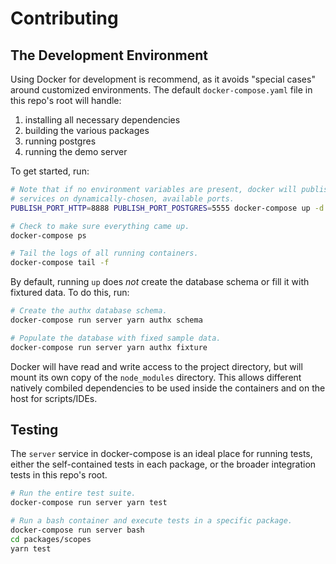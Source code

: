 # Contributing

## The Development Environment

Using Docker for development is recommend, as it avoids "special cases" around customized environments. The default `docker-compose.yaml` file in this repo's root will handle:

1. installing all necessary dependencies
2. building the various packages
3. running postgres
4. running the demo server

To get started, run:

```bash
# Note that if no environment variables are present, docker will publish the
# services on dynamically-chosen, available ports.
PUBLISH_PORT_HTTP=8888 PUBLISH_PORT_POSTGRES=5555 docker-compose up -d

# Check to make sure everything came up.
docker-compose ps

# Tail the logs of all running containers.
docker-compose tail -f
```

By default, running `up` does _not_ create the database schema or fill it with fixtured data. To do this, run:

```bash
# Create the authx database schema.
docker-compose run server yarn authx schema

# Populate the database with fixed sample data.
docker-compose run server yarn authx fixture
```

Docker will have read and write access to the project directory, but will mount its own copy of the `node_modules` directory. This allows different natively combiled dependencies to be used inside the containers and on the host for scripts/IDEs.

## Testing

The `server` service in docker-compose is an ideal place for running tests, either the self-contained tests in each package, or the broader integration tests in this repo's root.

```bash
# Run the entire test suite.
docker-compose run server yarn test

# Run a bash container and execute tests in a specific package.
docker-compose run server bash
cd packages/scopes
yarn test
```
